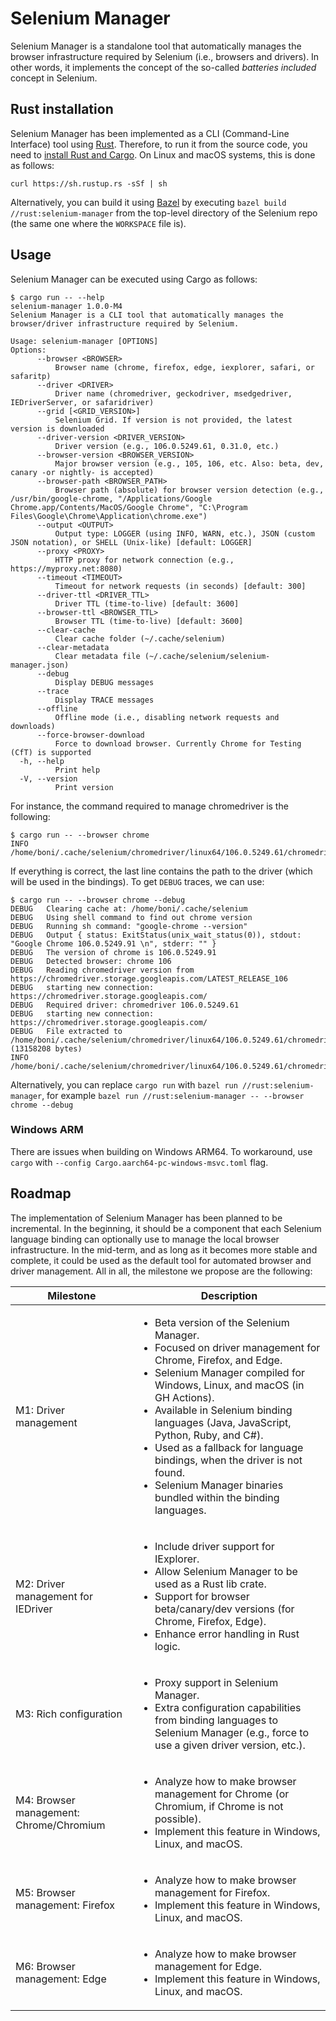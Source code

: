 # Selenium Manager

Selenium Manager is a standalone tool that automatically manages the browser infrastructure required by Selenium (i.e., browsers and drivers). In other words, it implements the concept of the so-called _batteries included_ concept in Selenium.

## Rust installation
Selenium Manager has been implemented as a CLI (Command-Line Interface) tool using [Rust](https://www.rust-lang.org/). Therefore, to run it from the source code, you need to [install Rust and Cargo](https://doc.rust-lang.org/cargo/getting-started/installation.html). On Linux and macOS systems, this is done as follows:

```
curl https://sh.rustup.rs -sSf | sh
```

Alternatively, you can build it using [Bazel](https://bazel.build) by executing `bazel build //rust:selenium-manager` from the top-level directory of the Selenium repo (the same one where the `WORKSPACE` file is).

## Usage
Selenium Manager can be executed using Cargo as follows:

```
$ cargo run -- --help
selenium-manager 1.0.0-M4
Selenium Manager is a CLI tool that automatically manages the browser/driver infrastructure required by Selenium.

Usage: selenium-manager [OPTIONS]
Options:
      --browser <BROWSER>
          Browser name (chrome, firefox, edge, iexplorer, safari, or safaritp)
      --driver <DRIVER>
          Driver name (chromedriver, geckodriver, msedgedriver, IEDriverServer, or safaridriver)
      --grid [<GRID_VERSION>]
          Selenium Grid. If version is not provided, the latest version is downloaded
      --driver-version <DRIVER_VERSION>
          Driver version (e.g., 106.0.5249.61, 0.31.0, etc.)
      --browser-version <BROWSER_VERSION>
          Major browser version (e.g., 105, 106, etc. Also: beta, dev, canary -or nightly- is accepted)
      --browser-path <BROWSER_PATH>
          Browser path (absolute) for browser version detection (e.g., /usr/bin/google-chrome, "/Applications/Google Chrome.app/Contents/MacOS/Google Chrome", "C:\Program Files\Google\Chrome\Application\chrome.exe")
      --output <OUTPUT>
          Output type: LOGGER (using INFO, WARN, etc.), JSON (custom JSON notation), or SHELL (Unix-like) [default: LOGGER]
      --proxy <PROXY>
          HTTP proxy for network connection (e.g., https://myproxy.net:8080)
      --timeout <TIMEOUT>
          Timeout for network requests (in seconds) [default: 300]
      --driver-ttl <DRIVER_TTL>
          Driver TTL (time-to-live) [default: 3600]
      --browser-ttl <BROWSER_TTL>
          Browser TTL (time-to-live) [default: 3600]
      --clear-cache
          Clear cache folder (~/.cache/selenium)
      --clear-metadata
          Clear metadata file (~/.cache/selenium/selenium-manager.json)
      --debug
          Display DEBUG messages
      --trace
          Display TRACE messages
      --offline
          Offline mode (i.e., disabling network requests and downloads)
      --force-browser-download
          Force to download browser. Currently Chrome for Testing (CfT) is supported
  -h, --help
          Print help
  -V, --version
          Print version
```

For instance, the command required to manage chromedriver is the following:

```
$ cargo run -- --browser chrome
INFO	/home/boni/.cache/selenium/chromedriver/linux64/106.0.5249.61/chromedriver
```
If everything is correct, the last line contains the path to the driver (which will be used in the bindings). To get `DEBUG` traces, we can use:

```
$ cargo run -- --browser chrome --debug
DEBUG	Clearing cache at: /home/boni/.cache/selenium
DEBUG	Using shell command to find out chrome version
DEBUG	Running sh command: "google-chrome --version"
DEBUG	Output { status: ExitStatus(unix_wait_status(0)), stdout: "Google Chrome 106.0.5249.91 \n", stderr: "" }
DEBUG	The version of chrome is 106.0.5249.91
DEBUG	Detected browser: chrome 106
DEBUG	Reading chromedriver version from https://chromedriver.storage.googleapis.com/LATEST_RELEASE_106
DEBUG	starting new connection: https://chromedriver.storage.googleapis.com/
DEBUG	Required driver: chromedriver 106.0.5249.61
DEBUG	starting new connection: https://chromedriver.storage.googleapis.com/
DEBUG	File extracted to /home/boni/.cache/selenium/chromedriver/linux64/106.0.5249.61/chromedriver (13158208 bytes)
INFO	/home/boni/.cache/selenium/chromedriver/linux64/106.0.5249.61/chromedriver
```

Alternatively, you can replace `cargo run` with `bazel run //rust:selenium-manager`, for example `bazel run //rust:selenium-manager -- --browser chrome --debug`

### Windows ARM

There are issues when building on Windows ARM64. To workaround, use `cargo` with `--config Cargo.aarch64-pc-windows-msvc.toml` flag.

## Roadmap
The implementation of Selenium Manager has been planned to be incremental. In the beginning, it should be a component that each Selenium language binding can optionally use to manage the local browser infrastructure. In the mid-term, and as long as it becomes more stable and complete, it could be used as the default tool for automated browser and driver management. All in all, the milestone we propose are the following:

| **Milestone**                           | **Description**                                                                                                                                                                                                                                                                                                                                                                                                                                                     |
|-----------------------------------------|---------------------------------------------------------------------------------------------------------------------------------------------------------------------------------------------------------------------------------------------------------------------------------------------------------------------------------------------------------------------------------------------------------------------------------------------------------------------|
| M1: Driver management                   | <ul><li>Beta version of the Selenium Manager.</li> <li>Focused on driver management for Chrome, Firefox, and Edge.</li> <li>Selenium Manager compiled for Windows, Linux, and macOS (in GH Actions).</li> <li>Available in Selenium binding languages (Java, JavaScript, Python, Ruby, and C#).</li> <li>Used as a fallback for language bindings, when the driver is not found.</li> <li>Selenium Manager binaries bundled within the binding languages.</li></ul> |
| M2: Driver management for IEDriver      | <ul><li>Include driver support for IExplorer.</li> <li>Allow Selenium Manager to be used as a Rust lib crate.</li> <li>Support for browser beta/canary/dev versions (for Chrome, Firefox, Edge).</li> <li>Enhance error handling in Rust logic.</li> </ul>                                                                                                                                                                                                          |
| M3: Rich configuration                  | <ul><li>Proxy support in Selenium Manager.</li> <li>Extra configuration capabilities from binding languages to Selenium Manager (e.g., force to use a given driver version, etc.).</li></ul>                                                                                                                                                                                                                                                                        |
| M4: Browser management: Chrome/Chromium | <ul><li>Analyze how to make browser management for Chrome (or Chromium, if Chrome is not possible).</li> <li>Implement this feature in Windows, Linux, and macOS.</li></ul>                                                                                                                                                                                                                                                                                         |
| M5: Browser management: Firefox         | <ul><li>Analyze how to make browser management for Firefox.</li> <li>Implement this feature in Windows, Linux, and macOS.</li></ul>                                                                                                                                                                                                                                                                                                                                 |
| M6: Browser management: Edge            | <ul><li>Analyze how to make browser management for Edge.</li> <li>Implement this feature in Windows, Linux, and macOS.</li></ul>                                                                                                                                                                                                                                                                                                                                    |
